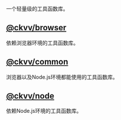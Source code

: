 一个轻量级的工具函数库。
 

## [@ckvv/browser](packages/browser)

依赖浏览器环境的工具函数库。

## [@ckvv/common](packages/common)

浏览器以及Node.js环境都能使用的工具函数库。

## [@ckvv/node](packages/node)

依赖Node.js环境的工具函数库。
 
